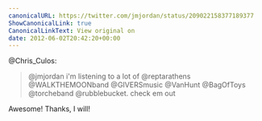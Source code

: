 ```yaml
---
canonicalURL: https://twitter.com/jmjordan/status/209022158377189377
ShowCanonicalLink: true
CanonicalLinkText: View original on
date: 2012-06-02T20:42:20+00:00
---
```

@Chris_Culos:

> @jmjordan i'm listening to a lot of @reptarathens @WALKTHEMOONband @GIVERSmusic @VanHunt @BagOfToys @torcheband @rubblebucket. check em out

Awesome! Thanks, I will!